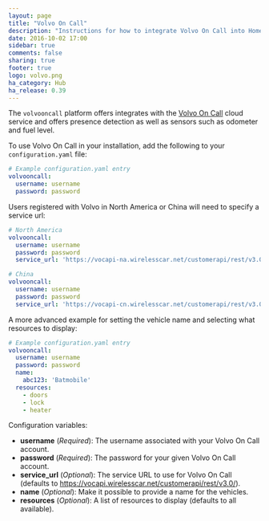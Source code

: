```yaml
---
layout: page
title: "Volvo On Call"
description: "Instructions for how to integrate Volvo On Call into Home Assistant."
date: 2016-10-02 17:00
sidebar: true
comments: false
sharing: true
footer: true
logo: volvo.png
ha_category: Hub
ha_release: 0.39
---
```



The `volvooncall` platform offers integrates with the [Volvo On Call](http://www.volvocars.com/intl/own/connectivity/volvo-on-call) cloud service and offers presence detection as well as sensors such as odometer and fuel level.

To use Volvo On Call in your installation, add the following to your `configuration.yaml` file:

```yaml
# Example configuration.yaml entry
volvooncall:
  username: username
  password: password
```

Users registered with Volvo in North America or China will need to specify a service url:

```yaml
# North America 
volvooncall:
  username: username
  password: password
  service_url: 'https://vocapi-na.wirelesscar.net/customerapi/rest/v3.0/'
```
```yaml
# China
volvooncall:
  username: username
  password: password
  service_url: 'https://vocapi-cn.wirelesscar.net/customerapi/rest/v3.0/'
```

A more advanced example for setting the vehicle name and selecting what resources to display:

```yaml
# Example configuration.yaml entry
volvooncall:
  username: username
  password: password
  name:
    abc123: 'Batmobile'
  resources:
    - doors
    - lock
    - heater
```

Configuration variables:

- **username** (*Required*): The username associated with your Volvo On Call account.
- **password** (*Required*): The password for your given Volvo On Call account.
- **service_url** (*Optional*): The service URL to use for Volvo On Call (defaults to https://vocapi.wirelesscar.net/customerapi/rest/v3.0/).
- **name** (*Optional*): Make it possible to provide a name for the vehicles.
- **resources** (*Optional*): A list of resources to display (defaults to all available).

